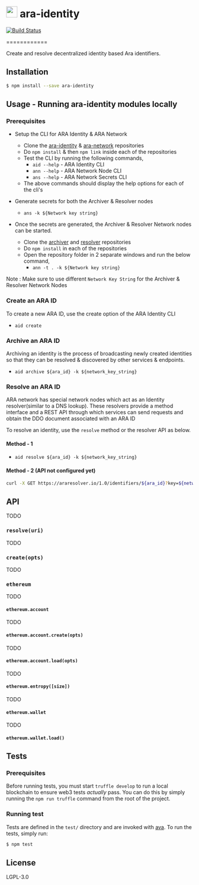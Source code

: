 <img src="https://github.com/AraBlocks/docs/blob/master/ara.png" width="30" height="30" /> ara-identity
======================================

[![Build Status](https://travis-ci.com/AraBlocks/ara-identity.svg?token=Ty4yTmKT8aELetQd1xZp&branch=master)](https://travis-ci.com/AraBlocks/ara-identity)

============

Create and resolve decentralized identity based Ara identifiers.

## Installation

```sh
$ npm install --save ara-identity
```

## Usage - Running ara-identity modules locally

### Prerequisites

* Setup the CLI for ARA Identity & ARA Network

  * Clone the [ara-identity](https://github.com/AraBlocks/ara-identity) & [ara-network](https://github.com/AraBlocks/ara-network) repositories
  * Do `npm install` & then `npm link` inside each of the repositories
  * Test the CLI by running the following commands,
      * `aid --help` - ARA Identity CLI
      * `ann --help` - ARA Network Node CLI
      * `ans --help` - ARA Network Secrets CLI
  * The above commands should display the help options for each of the cli's

* Generate secrets for both the Archiver & Resolver nodes

  * `ans -k ${Network key string}`


* Once the secrets are generated, the Archiver & Resolver Network nodes can be started.

  * Clone the [archiver](https://github.com/AraBlocks/ara-network-node-identity-archiver) and [resolver](https://github.com/AraBlocks/ara-network-node-identity-resolver) repositories
  * Do `npm install` in each of the repositories
  * Open the repository folder in 2 separate windows and run the below command,
    * `ann -t . -k ${Network key string}`

Note : Make sure to use different `Network Key String` for the Archiver & Resolver Network Nodes

### Create an ARA ID

To create a new ARA ID, use the create option of the ARA Identity CLI

* `aid create`

### Archive an ARA ID

Archiving an identity is the process of broadcasting newly created identities so that they can be resolved & discovered by other services & endpoints.

* `aid archive ${ara_id} -k ${network_key_string}`


### Resolve an ARA ID

ARA network has special network nodes which act as an Identity resolver(similar to a DNS lookup). These resolvers provide a method interface and a REST API through which services can send requests and obtain the DDO document associated with an ARA ID

To resolve an identity, use the `resolve` method or the resolver API as below.

#### Method - 1

* `aid resolve ${ara_id} -k ${network_key_string}`

#### Method - 2 (API not configured yet)
```sh
curl -X GET https://araresolver.io/1.0/identifiers/${ara_id}?key=${network_key_string}
```

## API

TODO

### `resolve(uri)`

TODO

### `create(opts)`

TODO

### `ethereum`

TODO

#### `ethereum.account`

TODO

#### `ethereum.account.create(opts)`

TODO

#### `ethereum.account.load(opts)`

TODO

#### `ethereum.entropy([size])`

TODO

#### `ethereum.wallet`

TODO

#### `ethereum.wallet.load()`

## Tests

### Prerequisites

Before running tests, you must start `truffle develop` to run a local
blockchain to ensure web3 tests _actually_ pass. You can do this by
simply running the `npm run truffle` command from the root of the
project.

### Running test

Tests are defined in the `test/` directory and are invoked with
[ava](https://github.com/avajs/ava). To run the tests, simply run:

```sh
$ npm test
```

## License

LGPL-3.0
